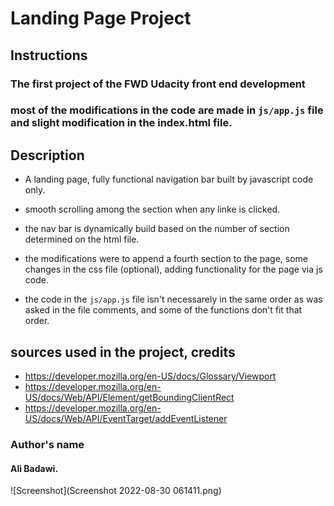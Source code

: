 # Landing Page Project

## Instructions

### The first project of the FWD Udacity front end development

### most of the modifications in the code are made in `js/app.js` file and slight modification in the index.html file.



## Description

- A landing page, fully functional navigation bar built by javascript code only.

- smooth scrolling among the section when any linke is clicked. 

- the nav bar is dynamically build based on the number of section determined on the html file.

- the modifications were to append a fourth section to the page, some changes in the css file (optional), adding functionality for the page via js code.

- the code in the `js/app.js` file isn't necessarely in the same order as was asked in the file comments, and some of the functions don't fit that order.

## sources used in the project, credits
- https://developer.mozilla.org/en-US/docs/Glossary/Viewport
- https://developer.mozilla.org/en-US/docs/Web/API/Element/getBoundingClientRect
- https://developer.mozilla.org/en-US/docs/Web/API/EventTarget/addEventListener

### Author's name 
#### Ali Badawi.

![Screenshot](Screenshot 2022-08-30 061411.png)
